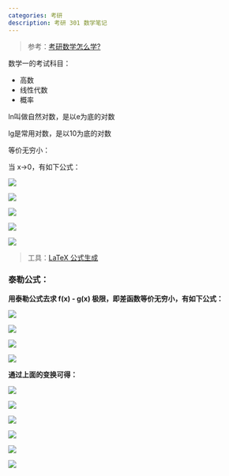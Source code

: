 ```yaml
---
categories: 考研
description: 考研 301 数学笔记
---
```


>参考：[考研数学怎么学?](https://www.zhihu.com/question/22527928/answer/130117447)

数学一的考试科目：
- 高数
- 线性代数
- 概率

ln叫做自然对数，是以e为底的对数

lg是常用对数，是以10为底的对数

等价无穷小：

当 x→0，有如下公式：

![][1]

![][2]

![][3]

![][4]

![][5]

>工具：[LaTeX 公式生成](http://www.codecogs.com/latex/eqneditor.php)

### 泰勒公式：

**用泰勒公式去求 f(x) - g(x) 极限，即差函数等价无穷小，有如下公式：**

![][6]

![][7]

![][8]

![][9]

**通过上面的变换可得：**

![][10]

![][11]

![][12]

![][13]

![][14]

![][15]




  [1]: https://www.github.com/nnngu/FigureBed/raw/master/2018/7/3/1530625466843.jpg
  [2]: https://www.github.com/nnngu/FigureBed/raw/master/2018/7/3/1530625547759.jpg
  [3]: https://www.github.com/nnngu/FigureBed/raw/master/2018/7/3/1530625607359.jpg
  [4]: https://www.github.com/nnngu/FigureBed/raw/master/2018/7/3/1530625647618.jpg
  [5]: https://www.github.com/nnngu/FigureBed/raw/master/2018/7/3/1530625870778.jpg
  [6]: https://www.github.com/nnngu/FigureBed/raw/master/2018/7/6/1530832203574.jpg
  [7]: https://www.github.com/nnngu/FigureBed/raw/master/2018/7/6/1530832163701.jpg
  [8]: https://www.github.com/nnngu/FigureBed/raw/master/2018/7/6/1530832301521.jpg
  [9]: https://www.github.com/nnngu/FigureBed/raw/master/2018/7/6/1530832387393.jpg
  [10]: https://www.github.com/nnngu/FigureBed/raw/master/2018/7/6/1530834577521.jpg
  [11]: https://www.github.com/nnngu/FigureBed/raw/master/2018/7/6/1530834685015.jpg
  [12]: https://www.github.com/nnngu/FigureBed/raw/master/2018/7/6/1530834733671.jpg
  [13]: https://www.github.com/nnngu/FigureBed/raw/master/2018/7/6/1530834776053.jpg
  [14]: https://www.github.com/nnngu/FigureBed/raw/master/2018/7/6/1530834835100.jpg
  [15]: https://www.github.com/nnngu/FigureBed/raw/master/2018/7/6/1530834900851.jpg